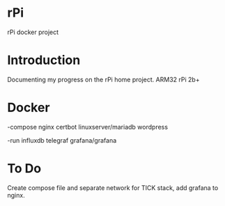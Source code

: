 # rPi
 rPi docker project

# Introduction
Documenting my progress on the rPi home project.
ARM32 rPi 2b+

# Docker
-compose
    nginx
    certbot
    linuxserver/mariadb
    wordpress

-run
    influxdb
    telegraf
    grafana/grafana

# To Do
Create compose file and separate network for TICK stack, add grafana to nginx.